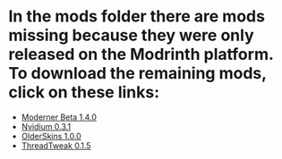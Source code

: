 # In the mods folder there are mods missing because they were only released on the Modrinth platform. To download the remaining mods, click on these links:
- [Moderner Beta 1.4.0](https://cdn.modrinth.com/data/xkrdwmh2/versions/axPMogJJ/moderner-beta-1.4.0%2B1.21-fabric.jar)
- [Nvidium 0.3.1](https://cdn.modrinth.com/data/SfMw2IZN/versions/3L83QwKZ/nvidium-0.3.1.jar)
- [OlderSkins 1.0.0](https://cdn.modrinth.com/data/ckpY6tQu/versions/aA4SKJS0/OlderSkins-1.0.0.jar)
- [ThreadTweak 0.1.5](https://cdn.modrinth.com/data/vSEH1ERy/versions/F4sjmsi3/threadtweak-fabric-0.1.5%2Bmc1.21.1.jar)